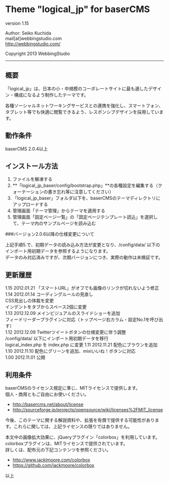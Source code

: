 Theme "logical_jp" for baserCMS
====================================

version 1.15

Author: Seiko Kuchida  
mail[at]webbingstudio.com  
http://webbingstudio.com/

Copyright 2013 WebbingStudio

- - - - - - - - - - - - - - - - - - -

概要
------------------------------------

「logical_jp」は、日本の小・中規模のコーポレートサイトに最も適したデザイン・構成になるよう制作したテーマです。

各種ソーシャルネットワーキングサービスとの連携を強化し、スマートフォン、タブレット等でも快適に閲覧できるよう、レスポンシブデザインを採用しています。


動作条件
------------------------------------

baserCMS 2.0.4以上


インストール方法
------------------------------------

1. ファイルを解凍する
2. **「logical_jp_baser/config/bootstrap.php」**の各種設定を編集する（クォーテーションの書き忘れ等に注意してください）
3. 「logical_jp_baser」フォルダ以下を、baserCMSのテーマディレクトリにアップロードする
4. 管理画面「テーマ管理」からテーマを適用する
5. 管理画面「固定ページ一覧」の「固定ページテンプレート読込」を選択して、テーマ内のサンプルページを読み込む

###バージョン2.0.6以降の仕様変更について

上記手順5.で、初期データの読み込み方法が変更となり、/config/data/ 以下のインポート用初期データを参照するようになります。  
データのみ対応済みですが、次期バージョンにつき、実際の動作は未検証です。


更新履歴
------------------------------------

1.15 2012.01.21 「スマートURL」がオフでも画像のリンクが切れないよう修正  
1.14 2012.01.14 コーディングルールの見直し  
                CSS見出しの体裁を変更  
                インデントをタブからスペース2個に変更  
1.13 2012.12.09 メインビジュアルのスライドショーを追加  
                フィードリーダープラグインに対応（トップページ右カラム・設定No.1を呼び出す）  
1.12 2012.12.09 Twitterツイートボタンの仕様変更に伴う調整  
                /config/data/ 以下にインポート用初期データを移行  
                logical_index.php を index.php に変更
1.11 2012.11.21 配色にブラウンを追加  
1.10 2012.11.10 配色にグリーンを追加、mixiいいね！ボタンに対応  
1.00 2012.11.01 公開


利用条件
------------------------------------

baserCMSのライセンス規定に準じ、MITライセンスで提供します。  
個人・商用ともご自由にお使いください。  

- http://basercms.net/about/license
- http://sourceforge.jp/projects/opensource/wiki/licenses%2FMIT_license

今後、このテーマに関する解説資料や、拡張を有償で提供する可能性があります。これらに関しては、上記ライセンスの限りではありません。  

本文中の画像拡大効果に、jQueryプラグイン「colorbox」を利用しています。  
colorboxプラグインは、MITライセンスで提供されています。  
詳しくは、配布元の下記コンテンツを参照ください。  

- http://www.jacklmoore.com/colorbox
- https://github.com/jackmoore/colorbox


以上
